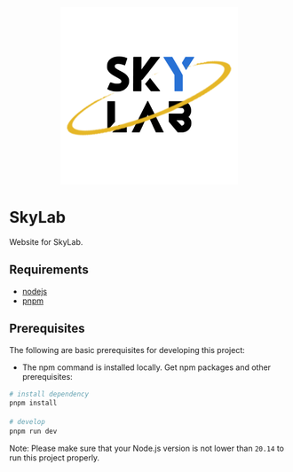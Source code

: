 <p align="center">
  <img width="320" src="doc/LOGO.png">
</p>

# SkyLab

Website for SkyLab.

## Requirements

- [nodejs](https://nodejs.org/en)
- [pnpm](https://pnpm.io/)

## Prerequisites

The following are basic prerequisites for developing this project:

- The npm command is installed locally. Get npm packages and other prerequisites:

```bash
# install dependency
pnpm install

# develop
pnpm run dev
```

Note: Please make sure that your Node.js version is not lower than `20.14` to run this project properly.
